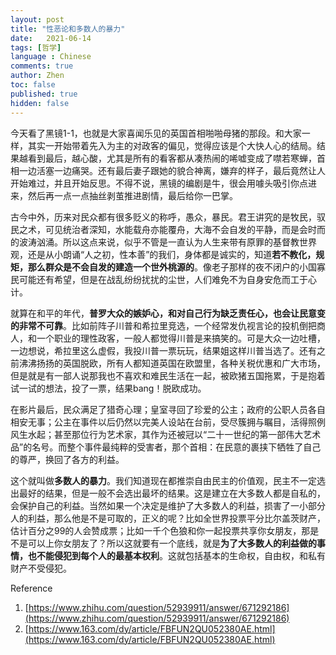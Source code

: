 ```yaml
---
layout: post
title: "性恶论和多数人的暴力"
date:   2021-06-14
tags: [哲学]
language : Chinese
comments: true
author: Zhen
toc: false
published: true
hidden: false
---
```

今天看了黑镜1-1，也就是大家喜闻乐见的英国首相啪啪母猪的那段。和大家一样，其实一开始带着先入为主的对政客的偏见，觉得应该是个大快人心的结局。结果越看到最后，越心酸，尤其是所有的看客都从凑热闹的唏嘘变成了噤若寒蝉，首相一边活塞一边痛哭。还有最后妻子跟她的貌合神离，嫌弃的样子，最后竟然让人开始难过，并且开始反思。不得不说，黑镜的编剧是牛，很会用噱头吸引你点进来，然后再一点一点抽丝剥茧推进剧情，最后给你一巴掌。

古今中外，历来对民众都有很多贬义的称呼，愚众，暴民。君王讲究的是牧民，驭民之术，可见统治者深知，水能载舟亦能覆舟，大海不会自发的平静，而是会时而的波涛汹涌。所以这点来说，似乎不管是一直认为人生来带有原罪的基督教世界观，还是从小朗诵“人之初，性本善”的我们，身体都是诚实的，知道**若不教化，规矩，那么群众是不会自发的建造一个世外桃源的**。像老子那样的夜不闭户的小国寡民可能还有希望，但是在战乱纷纷扰扰的尘世，人们难免不为自身安危而工于心计。

就算在和平的年代，**普罗大众的嫉妒心，和对自己行为缺乏责任心，也会让民意变的非常不可靠**。比如前阵子川普和希拉里竞选，一个经常发仇视言论的投机倒把商人，和一个职业的理性政客，一般人都觉得川普是来搞笑的。可是大众一边吐槽，一边想说，希拉里这么虚假，我投川普一票玩玩，结果姐这样川普当选了。还有之前沸沸扬扬的英国脱欧，所有人都知道英国在欧盟里，各种关税优惠和广大市场，但是就是有一部人说那我也不喜欢和难民生活在一起，被欧猪五国拖累，于是抱着试一试的想法，投了一票，结果bang！脱欧成功。

在影片最后，民众满足了猎奇心理；皇室寻回了珍爱的公主；政府的公职人员各自相安无事；公主在事件以后仍然以完美人设站在台前，受尽簇拥与瞩目，活得照例风生水起；甚至那位行为艺术家，其作为还被冠以“二十一世纪的第一部伟大艺术品”的名号。而整个事件最纯粹的受害者，那个首相：在民意的裹挟下牺牲了自己的尊严，换回了各方的利益。 

这个就叫做**多数人的暴力**。我们知道现在都推崇自由民主的价值观，民主不一定选出最好的结果，但是一般不会选出最坏的结果。这是建立在大多数人都是自私的，会保护自己的利益。当然如果一个决定是维护了大多数人的利益，损害了一小部分人的利益，那么他是不是可取的，正义的呢？比如全世界投票平分比尔盖茨财产，估计百分之99的人会赞成票；比如一千个色狼和你一起投票共享你女朋友，那是不是可以上你女朋友了？所以这就要有一个底线，就是**为了大多数人的利益做的事情，也不能侵犯到每个人的最基本权利**。这就包括基本的生命权，自由权，和私有财产不受侵犯。



Reference
 1. [https://www.zhihu.com/question/52939911/answer/671292186](https://www.zhihu.com/question/52939911/answer/671292186)
 2. [https://www.163.com/dy/article/FBFUN2QU052380AE.html](https://www.163.com/dy/article/FBFUN2QU052380AE.html)

<!--stackedit_data:
eyJoaXN0b3J5IjpbMTczMzgxMzksLTgwNjc0NzQ0MV19
-->